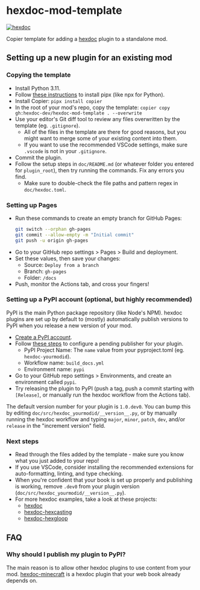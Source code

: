 # hexdoc-mod-template

<a href="https://github.com/hexdoc-dev/hexdoc"><img src="https://img.shields.io/endpoint?url=https://hexxy.media/api/v0/badge/hexdoc" alt="hexdoc" style="max-width:100%;"></a>

Copier template for adding a [hexdoc](https://pypi.org/project/hexdoc) plugin to a standalone mod. 

## Setting up a new plugin for an existing mod

### Copying the template

* Install Python 3.11.
* Follow [these instructions](https://pypa.github.io/pipx/#install-pipx) to install pipx (like npx for Python).
* Install Copier: `pipx install copier`
* In the root of your mod's repo, copy the template: `copier copy gh:hexdoc-dev/hexdoc-mod-template . --overwrite`
* Use your editor's Git diff tool to review any files overwritten by the template (eg. `.gitignore`).
  * All of the files in the template are there for good reasons, but you might want to merge some of your existing content into them.
  * If you want to use the recommended VSCode settings, make sure `.vscode` is not in your `.gitignore`.
* Commit the plugin.
* Follow the setup steps in `doc/README.md` (or whatever folder you entered for `plugin_root`), then try running the commands. Fix any errors you find.
  * Make sure to double-check the file paths and pattern regex in `doc/hexdoc.toml`.

### Setting up Pages

* Run these commands to create an empty branch for GitHub Pages:
  ```sh
  git switch --orphan gh-pages
  git commit --allow-empty -m "Initial commit"
  git push -u origin gh-pages
  ```
* Go to your GitHub repo settings > Pages > Build and deployment.
* Set these values, then save your changes:
  * Source: `Deploy from a branch`
  * Branch: `gh-pages`
  * Folder: `/docs`
* Push, monitor the Actions tab, and cross your fingers!

### Setting up a PyPI account (optional, but highly recommended)

PyPI is the main Python package repository (like Node's NPM). hexdoc plugins are set up by default to (mostly) automatically publish versions to PyPI when you release a new version of your mod.

* [Create a PyPI account](https://pypi.org/account/register/).
* Follow [these steps](https://docs.pypi.org/trusted-publishers/creating-a-project-through-oidc/) to configure a pending publisher for your plugin.
  * PyPI Project Name: The `name` value from your pyproject.toml (eg. `hexdoc-yourmodid`).
  * Workflow name: `build_docs.yml`
  * Environment name: `pypi`
* Go to your GitHub repo settings > Environments, and create an environment called `pypi`.
* Try releasing the plugin to PyPI (push a tag, push a commit starting with `[Release]`, or manually run the hexdoc workflow from the Actions tab).

The default version number for your plugin is `1.0.dev0`. You can bump this by editing `doc/src/hexdoc_yourmodid/__version__.py`, or by manually running the hexdoc workflow and typing `major`, `minor`, `patch`, `dev`, and/or `release` in the "increment version" field.

### Next steps

* Read through the files added by the template - make sure you know what you just added to your repo!
* If you use VSCode, consider installing the recommended extensions for auto-formatting, linting, and type checking.
* When you're confident that your book is set up properly and publishing is working, remove `.dev0` from your plugin version (`doc/src/hexdoc_yourmodid/__version__.py`).
* For more hexdoc examples, take a look at these projects:
  * [hexdoc](https://github.com/hexdoc-dev/hexdoc)
  * [hexdoc-hexcasting](https://github.com/object-Object/HexMod)
  * [hexdoc-hexgloop](https://github.com/SamsTheNerd/HexGloop)

## FAQ

### Why should I publish my plugin to PyPI?

The main reason is to allow other hexdoc plugins to use content from your mod. [hexdoc-minecraft](https://pypi.org/project/hexdoc-minecraft/) is a hexdoc plugin that your web book already depends on.
